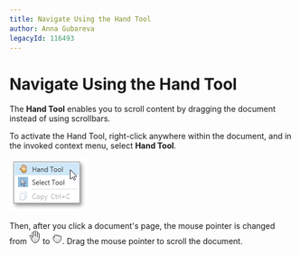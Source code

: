 ```yaml
---
title: Navigate Using the Hand Tool
author: Anna Gubareva
legacyId: 116493
---
```

# Navigate Using the Hand Tool
The **Hand Tool** enables you to scroll content by dragging the document instead of using scrollbars.

To activate the Hand Tool, right-click anywhere within the document, and in the invoked context menu, select **Hand Tool**.

![EUD_WpfPrintPreview_SelectHandTool](../../../../images/img124043.png)

Then, after you click a document's page, the mouse pointer is changed from ![EUD_WpfPrintPreview_HandTool1](../../../../images/img124044.png) to ![EUD_WpfPrintPreview_HandTool2](../../../../images/img124045.png). Drag the mouse pointer to scroll the document.